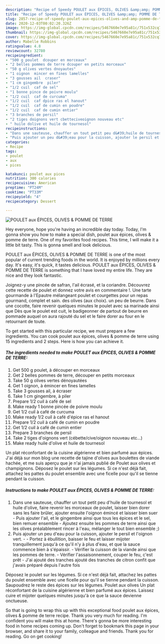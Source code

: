 ```yaml
---
description: "Recipe of Speedy POULET aux ÉPICES, OLIVES &amp;amp; POMME DE TERRE"
title: "Recipe of Speedy POULET aux ÉPICES, OLIVES &amp;amp; POMME DE TERRE"
slug: 2857-recipe-of-speedy-poulet-aux-epices-olives-and-amp-pomme-de-terre
date: 2020-12-03T00:02:20.326Z
image: https://img-global.cpcdn.com/recipes/5467660e7e95a81c/751x532cq70/poulet-aux-epices-olives-pomme-de-terre-photo-principale-de-la-recette.jpg
thumbnail: https://img-global.cpcdn.com/recipes/5467660e7e95a81c/751x532cq70/poulet-aux-epices-olives-pomme-de-terre-photo-principale-de-la-recette.jpg
cover: https://img-global.cpcdn.com/recipes/5467660e7e95a81c/751x532cq70/poulet-aux-epices-olives-pomme-de-terre-photo-principale-de-la-recette.jpg
author: Mabelle Robbins
ratingvalue: 4.8
reviewcount: 32780
recipeingredient:
- "500 g poulet  dcouper en morceaux"
- "2 belles pommes de terre dcouper en petits morceaux"
- "50 g olives vertes dnoyautes"
- "1 oignon  mincer en fines lamelles"
- "3 gousses ail  craser"
- "1 cm gingembre  piler"
- "1/2 cuil  caf de sel"
- "1 bonne pince de poivre moulu"
- "1/2 cuil  caf de curcuma"
- "1/2 cuil  caf dpice ras el hanout"
- "1/2 cuil  caf de cumin en poudre"
- "1/2 cuil  caf de cumin entier"
- "3 branches de persil"
- "2 tiges doignons vert cbetteciveoignon nouveau etc"
- " huile dolive et huile de tournesol"
recipeinstructions:
- "Dans une sauteuse, chauffer un tout petit peu d&#39;huile de tournesol et huile d&#39;olive, faire revenir les morceaux de poulet, laisser bien dorer sans les faire brûler, ajouter ensuite l&#39;oignon émincé et laisser bien suer  Puis ajouter l&#39;ail, et le gingembre ainsi que tous les épices et le sel, bien remuer ensemble Ajoutez ensuite les pommes de terre ainsi que les olives préalablement rincer à l&#39;eau, mélanger le tout bien ensemble ;)"
- "Puis ajouter un peu d&#39;eau pour la cuisson, ajouter le persil et l&#39;oignon vert.  Portez à ébullition, baisser le feu et laisser mijoter tranquillement jusqu&#39;à ce qu&#39;il n&#39;y à plus d&#39;eau, et que la sauce commence bien à s&#39;épaissir. Vérifier la cuisson de la viande ainsi que les pommes de terre. Vérifier l&#39;assaisonnement, couper le feu, c&#39;est prêt  J&#39;ai ajouté des tranches ajouté des tranches de citron confit que j&#39;avais préparé depuis l&#39;autre fois"
categories:
- Recipe
tags:
- poulet
- aux
- pices

katakunci: poulet aux pices 
nutrition: 300 calories
recipecuisine: American
preptime: "PT24M"
cooktime: "PT33M"
recipeyield: "4"
recipecategory: Dessert

---
```



![POULET aux ÉPICES, OLIVES &amp; POMME DE TERRE](https://img-global.cpcdn.com/recipes/5467660e7e95a81c/751x532cq70/poulet-aux-epices-olives-pomme-de-terre-photo-principale-de-la-recette.jpg)

Hey everyone, hope you're having an incredible day today. Today, I'm gonna show you how to make a special dish, poulet aux épices, olives &amp; pomme de terre. One of my favorites food recipes. This time, I will make it a little bit tasty. This is gonna smell and look delicious.

POULET aux ÉPICES, OLIVES &amp; POMME DE TERRE is one of the most popular of current trending foods in the world. It is enjoyed by millions every day. It's easy, it's quick, it tastes delicious. POULET aux ÉPICES, OLIVES &amp; POMME DE TERRE is something that I have loved my entire life. They are nice and they look fantastic.

Joignez-y une pincée de safran, l&#39;ail écrasé, et la coriandre. Découvrez cette recette de poulet et donnez votre avis en commentaire !. Une tarte gourmande à l&#39;Epautre mélangeant poulet et courgettes pour un repas gourmand, complet et sain. des olives (aux choix). un peu de beurre. Dans une cocotte, faire revenir quelques minutes le poulet avec sa marinade ainsi que Dès que le poulet est cuit, le badigeonner de partout de beurre en pommade auquel on aura rajouté du sel et le faire dorer au four en le retournant de toute.


To get started with this particular recipe, we must prepare a few ingredients. You can cook poulet aux épices, olives &amp; pomme de terre using 15 ingredients and 2 steps. Here is how you can achieve it.

<!--inarticleads1-->

##### The ingredients needed to make POULET aux ÉPICES, OLIVES &amp; POMME DE TERRE:

1. Get 500 g poulet, à découper en morceaux
1. Get 2 belles pommes de terre, découper en petits morceaux
1. Take 50 g olives vertes dénoyautées
1. Get 1 oignon, à émincer en fines lamelles
1. Take 3 gousses ail, à écraser
1. Take 1 cm gingembre, à piler
1. Prepare 1/2 cuil à café de sel
1. Make ready 1 bonne pincée de poivre moulu
1. Get 1/2 cuil à café de curcuma
1. Make ready 1/2 cuil à café d&#39;épice ras el hanout
1. Prepare 1/2 cuil à café de cumin en poudre
1. Get 1/2 cuil à café de cumin entier
1. Prepare 3 branches de persil
1. Take 2 tiges d&#39;oignons vert (cébette/cive/oignon nouveau etc...)
1. Make ready  huile d&#39;olive et huile de tournesol


Un plat réconfortant de la cuisine algérienne et bien parfumé aux épices. J&#39;ai déjà sur mon blog une recette de tajine d&#39;olives aux boulettes de viande hachée, et me suis aperçu que je n&#39;ai jamais publié de Poulet aux olives et champignons. Déposez le poulet sur les légumes. Si ce n&#39;est déjà fait, attachez les pattes du poulet ensemble avec une ficelle pour qu&#39;il se tienne pendant la cuisson. 

<!--inarticleads2-->

##### Instructions to make POULET aux ÉPICES, OLIVES &amp; POMME DE TERRE:

1. Dans une sauteuse, chauffer un tout petit peu d&#39;huile de tournesol et huile d&#39;olive, faire revenir les morceaux de poulet, laisser bien dorer sans les faire brûler, ajouter ensuite l&#39;oignon émincé et laisser bien suer  - Puis ajouter l&#39;ail, et le gingembre ainsi que tous les épices et le sel, bien remuer ensemble - Ajoutez ensuite les pommes de terre ainsi que les olives préalablement rincer à l&#39;eau, mélanger le tout bien ensemble ;)
1. Puis ajouter un peu d&#39;eau pour la cuisson, ajouter le persil et l&#39;oignon vert. -  - Portez à ébullition, baisser le feu et laisser mijoter tranquillement jusqu&#39;à ce qu&#39;il n&#39;y à plus d&#39;eau, et que la sauce commence bien à s&#39;épaissir. - Vérifier la cuisson de la viande ainsi que les pommes de terre. - Vérifier l&#39;assaisonnement, couper le feu, c&#39;est prêt  - J&#39;ai ajouté des tranches ajouté des tranches de citron confit que j&#39;avais préparé depuis l&#39;autre fois


Déposez le poulet sur les légumes. Si ce n&#39;est déjà fait, attachez les pattes du poulet ensemble avec une ficelle pour qu&#39;il se tienne pendant la cuisson. Saupoudrez le reste des épices sur les légumes. Poulet aux olives Un plat réconfortant de la cuisine algérienne et bien parfumé aux épices. Laissez cuire et mijoter quelques minutes jusqu&#39;à ce que la sauce devienne onctueuse. 

So that is going to wrap this up with this exceptional food poulet aux épices, olives &amp; pomme de terre recipe. Thank you very much for reading. I'm confident you will make this at home. There's gonna be more interesting food in home recipes coming up. Don't forget to bookmark this page in your browser, and share it to your family, colleague and friends. Thank you for reading. Go on get cooking!
